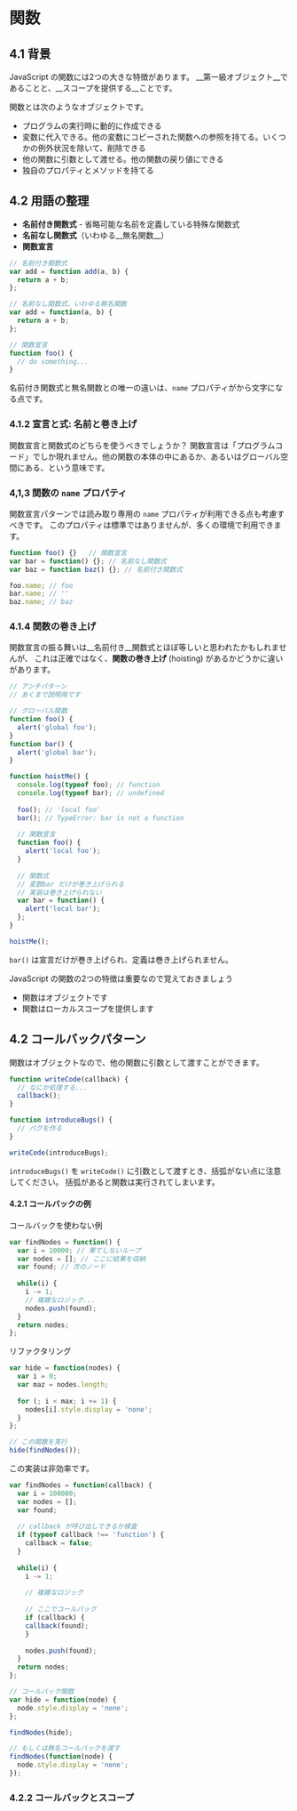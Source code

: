 # 関数

## 4.1 背景

JavaScript の関数には2つの大きな特徴があります。
__第一級オブジェクト__であることと、__スコープを提供する__ことです。

関数とは次のようなオブジェクトです。

- プログラムの実行時に動的に作成できる
-  変数に代入できる。他の変数にコピーされた関数への参照を持てる。いくつかの例外状況を除いて、削除できる
- 他の関数に引数として渡せる。他の関数の戻り値にできる
- 独自のプロパティとメソッドを持てる


## 4.2 用語の整理

- __名前付き関数式__ - 省略可能な名前を定義している特殊な関数式
- __名前なし関数式__（いわゆる__無名関数__）
- __関数宣言__


```js
// 名前付き関数式
var add = function add(a, b) {
  return a + b;
};

// 名前なし関数式、いわゆる無名関数
var add = function(a, b) {
  return a + b;
};

// 関数宣言
function foo() {
  // do something...
}
```

名前付き関数式と無名関数との唯一の違いは、`name` プロパティがから文字になる点です。


### 4.1.2 宣言と式: 名前と巻き上げ

関数宣言と関数式のどちらを使うべきでしょうか？
関数宣言は「プログラムコード」でしか現れません。他の関数の本体の中にあるか、あるいはグローバル空間にある、という意味です。


### 4,1,3 関数の `name` プロパティ

関数宣言パターンでは読み取り専用の `name` プロパティが利用できる点も考慮すべきです。
このプロパティは標準ではありませんが、多くの環境で利用できます。

```js
function foo() {}   // 関数宣言
var bar = function() {}; // 名前なし関数式
var baz = function baz() {}; // 名前付き関数式

foo.name; // foo
bar.name; // ''
baz.name; // baz
```


### 4.1.4 関数の巻き上げ

関数宣言の振る舞いは__名前付き__関数式とほぼ等しいと思われたかもしれませんが、
これは正確ではなく、__関数の巻き上げ__ (hoisting) があるかどうかに違いがあります。

```js
// アンチパターン
// あくまで説明用です

// グローバル関数
function foo() {
  alert('global foo');
}
function bar() {
  alert('global bar');
}

function hoistMe() {
  console.log(typeof foo); // function
  console.log(typeof bar); // undefined
  
  foo(); // 'local foo'
  bar(); // TypeError: bar is not a function
  
  // 関数宣言
  function foo() {
    alert('local foo');
  }
  
  // 関数式
  // 変数bar だけが巻き上げられる
  // 実装は巻き上げられない
  var bar = function() {
    alert('local bar');
  };
}

hoistMe();
```

`bar()` は宣言だけが巻き上げられ、定義は巻き上げられません。

JavaScript の関数の2つの特徴は重要なので覚えておきましょう

- 関数はオブジェクトです
- 関数はローカルスコープを提供します


## 4.2 コールバックパターン

関数はオブジェクトなので、他の関数に引数として渡すことができます。

```js
function writeCode(callback) {
  // なにか処理する...
  callback();
}

function introduceBugs() {
  // バグを作る
}

writeCode(introduceBugs);
```

`introduceBugs()` を `writeCode()` に引数として渡すとき、括弧がない点に注意してください。
括弧があると関数は実行されてしまいます。


#### 4.2.1 コールバックの例

コールバックを使わない例

```js
var findNodes = function() {
  var i = 10000; // 果てしないループ
  var nodes = []; // ここに結果を収納
  var found; // 次のノード
  
  while(i) {
    i -= 1;
    // 複雑なロジック...
    nodes.push(found);
  }
  return nodes;
};
```

リファクタリング

```js
var hide = function(nodes) {
  var i = 0;
  var maz = nodes.length;
  
  for (; i < max; i += 1) {
    nodes[i].style.display = 'none';
  }
};

// この関数を実行
hide(findNodes());
```

この実装は非効率です。

```js
var findNodes = function(callback) {
  var i = 100000;
  var nodes = [];
  var found;
  
  // callback が呼び出しできるか検査
  if (typeof callback !== 'function') {
    callback = false;
  }
  
  while(i) {
    i -= 1;
    
    // 複雑なロジック
    
    // ここでコールバック
    if (callback) {
    callback(found);
    }
    
    nodes.push(found);
  }
  return nodes;
};

// コールバック関数
var hide = function(node) {
  node.style.display = 'none';
};

findNodes(hide);

// もしくは無名コールバックを渡す
findNodes(function(node) {
  node.style.display = 'none';
});
```

### 4.2.2 コールバックとスコープ

